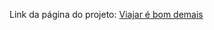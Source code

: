 Link da página do projeto: <a href="https://rosanamascena.github.io/Projeto-viajar-e-bom-demais" target="_blank">Viajar é bom demais</a>
